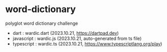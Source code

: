 # word-dictionary

polyglot word dictionary challenge

-   dart : wardic.dart (2023.10.21, https://dartpad.dev)
-   javascript : wardic.js (2023.10.21, auto-generated from ts file)
-   typescript : wardic.ts (2023.10.21, https://www.typescriptlang.org/play)
